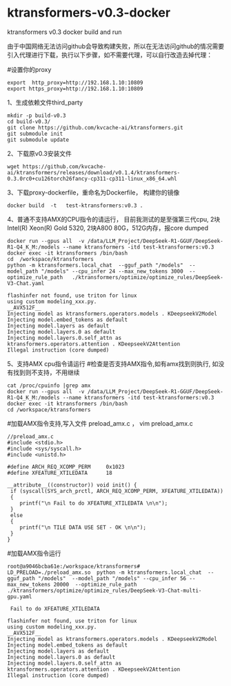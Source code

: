 # ktransformers-v0.3-docker
ktransformers v0.3 docker build and run

由于中国网络无法访问github会导致构建失败，所以在无法访问github的情况需要引入代理进行下载，执行以下步骤，如不需要代理，可以自行改造去掉代理：

#设置你的proxy
```
export  http_proxy=http://192.168.1.10:10809
export https_proxy=http://192.168.1.10:10809
```

1、生成依赖文件third_party
 ```
mkdir -p build-v0.3
cd build-v0.3/
git clone https://github.com/kvcache-ai/ktransformers.git 
git submodule init 
git submodule update 
```

2、下载原v0.3安装文件
```
wget https://github.com/kvcache-ai/ktransformers/releases/download/v0.1.4/ktransformers-0.3.0rc0+cu126torch26fancy-cp311-cp311-linux_x86_64.whl
```

3、下载proxy-dockerfile，重命名为Dockerfile， 构建你的镜像
```
docker build  -t   test-ktransformers:v0.3 .
```
4、普通不支持AMX的CPU指令的请运行， 目前我测试的是至强第三代cpu, 2块Intel(R) Xeon(R) Gold 5320, 2块A800 80G，512G内存，报core dumped
```
docker run --gpus all  -v /data/LLM_Project/DeepSeek-R1-GGUF/DeepSeek-R1-Q4_K_M:/models --name ktransformers -itd test-ktransformers:v0.3
docker exec -it ktransformers /bin/bash
cd  /workspace/ktransformers
python -m ktransformers.local_chat  --gguf_path "/models"  --model_path "/models" --cpu_infer 24 --max_new_tokens 3000  --optimize_rule_path   ./ktransformers/optimize/optimize_rules/DeepSeek-V3-Chat.yaml

flashinfer not found, use triton for linux
using custom modeling_xxx.py.
__AVX512F__
Injecting model as ktransformers.operators.models . KDeepseekV2Model
Injecting model.embed_tokens as default
Injecting model.layers as default
Injecting model.layers.0 as default
Injecting model.layers.0.self_attn as ktransformers.operators.attention . KDeepseekV2Attention
Illegal instruction (core dumped)
```


5、支持AMX cpu指令请运行
#检查是否支持AMX指令,如有amx找到则执行, 如没有找到则不支持，不用继续
```
cat /proc/cpuinfo |grep amx
docker run --gpus all  -v /data/LLM_Project/DeepSeek-R1-GGUF/DeepSeek-R1-Q4_K_M:/models --name ktransformers -itd test-ktransformers:v0.3
docker exec -it ktransformers /bin/bash
cd /workspace/ktransformers
```
#加载AMX指令支持,写入文件 preload_amx.c ， vim  preload_amx.c
```
//preload_amx.c
#include <stdio.h>
#include <sys/syscall.h>
#include <unistd.h>

#define ARCH_REQ_XCOMP_PERM     0x1023
#define XFEATURE_XTILEDATA      18

__attribute__((constructor)) void init() {
 if (syscall(SYS_arch_prctl, ARCH_REQ_XCOMP_PERM, XFEATURE_XTILEDATA))
 {
    printf("\n Fail to do XFEATURE_XTILEDATA \n\n");
 }
 else
 {
    printf("\n TILE DATA USE SET - OK \n\n");
 }
}
```
#加载AMX指令运行
```
root@a9046bcba61e:/workspace/ktransformers# LD_PRELOAD=./preload_amx.so  python -m ktransformers.local_chat  --gguf_path "/models"  --model_path "/models" --cpu_infer 56 --max_new_tokens 20000  --optimize_rule_path   ./ktransformers/optimize/optimize_rules/DeepSeek-V3-Chat-multi-gpu.yaml

 Fail to do XFEATURE_XTILEDATA 

flashinfer not found, use triton for linux
using custom modeling_xxx.py.
__AVX512F__
Injecting model as ktransformers.operators.models . KDeepseekV2Model
Injecting model.embed_tokens as default
Injecting model.layers as default
Injecting model.layers.0 as default
Injecting model.layers.0.self_attn as ktransformers.operators.attention . KDeepseekV2Attention
Illegal instruction (core dumped)

```

